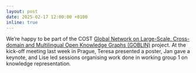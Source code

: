 ```yaml
---
layout: post
date: 2025-02-17 12:00:00 +0100
inline: true
---
```


We’re happy to be part of the COST [Global Network on Large-Scale, Cross-domain and Multilingual Open Knowledge Graphs (GOBLIN)](https://www.cost.eu/actions/CA23147/) project. At the kick-off meeting last week in Prague, Teresa presented a poster, Jan gave a keynote, and Lise led sessions organising work done in working group 1 on knowledge representation.